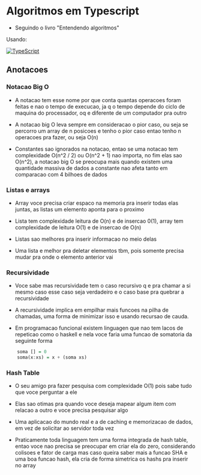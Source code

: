 # Algoritmos em Typescript

- Seguindo o livro "Entendendo algoritmos"

Usando:

[![TypeScript](https://badgen.net/badge/icon/typescript?icon=typescript&label)](https://typescriptlang.org)

## Anotacoes


### Notacao Big O

- A notacao tem esse nome por que conta quantas operacoes foram feitas e nao o tempo de execucao, ja q o tempo depende do ciclo de maquina do processador, oq e diferente de um computador pra outro

- A notacao big O leva sempre em consideracao o pior caso, ou seja se percorro um array de n posicoes e tenho o pior caso entao tenho n operacoes pra fazer, ou seja O(n)

- Constantes sao ignorados na notacao, entao se uma notacao tem complexidade O(n^2 / 2) ou O(n^2 + 1) nao importa, no fim elas sao O(n^2), a notacao big O se preocupa mais quando existem uma quantidade massiva de dados a constante nao afeta tanto em comparacao com 4 bilhoes de dados

### Listas e arrays

- Array voce precisa criar espaco na memoria pra inserir todas elas juntas, as listas um elemento aponta para o proximo

- Lista tem complexidade leitura de O(n) e de insercao 0(1), array tem complexidade de leitura O(1) e de insercao de O(n)

- Listas sao melhores pra inserir informacao no meio delas

- Uma lista e melhor pra deletar elementos tbm, pois somente precisa mudar pra onde o elemento anterior vai  

### Recursividade

- Voce sabe mas recursividade tem o caso recursivo q e pra chamar a si mesmo caso esse caso seja verdadeiro e o caso base pra quebrar a recursividade  

- A recursividade implica em empilhar mais funcoes na pilha de chamadas, uma forma de minimizar isso e usando recursao de cauda.

- Em programacao funcional existem linguagen que nao tem lacos de repeticao como o haskell e nela voce faria uma funcao de somatoria da seguinte forma

```hs
    soma [] = 0
    soma(x:xs) = x + (soma xs)
```

### Hash Table

- O seu amigo pra fazer pesquisa com complexidade O(1) pois sabe tudo que voce perguntar a ele

- Elas sao otimas pra quando voce deseja mapear algum item com relacao a outro e voce precisa pesquisar algo

- Uma aplicacao do mundo real e a de caching e memorizacao de dados, em vez de solicitar ao servidor toda vez

- Praticamente toda linguagem tem uma forma integrada de hash table, entao voce nao precisa se preocupar em criar ela do zero, considerando colisoes e fator de carga mas caso queira saber mais a funcao SHA e uma boa funcao hash, ela cria de forma simetrica os hashs pra inserir no array